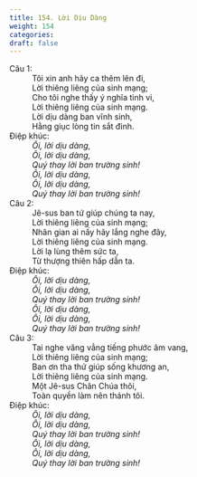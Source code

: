 ```yaml
---
title: 154. Lời Dịu Dàng
weight: 154
categories: 
draft: false
---
```

<dl><dt>Câu 1:</dt><dd data-verse="1">Tôi xin anh hãy ca thêm lên đi, <br/>Lời thiêng liêng của sinh mạng; <br/>Cho tôi nghe thấy ý nghĩa tinh vi, <br/>Lời thiêng liêng của sinh mạng. <br/>Lời dịu dàng ban vĩnh sinh, <br/>Hằng giục lòng tin sắt đinh. </dd><dt>Điệp khúc:</dt><dd data-chorus="1"><em>Ôi, lời dịu dàng, <br/>Ôi, lời dịu dàng, <br/>Quý thay lời ban trường sinh! <br/>Ôi, lời dịu dàng, <br/>Ôi, lời dịu dàng, <br/>Quý thay lời ban trường sinh! </em></dd><dt>Câu 2:</dt><dd data-verse="2">Jê-sus ban tứ giúp chúng ta nay, <br/>Lời thiêng liêng của sinh mạng; <br/>Nhân gian ai nấy hãy lắng nghe đây, <br/>Lời thiêng liêng của sinh mạng. <br/>Lời lạ lùng thêm sức ta, <br/>Từ thượng thiên hấp dẫn ta. </dd><dt>Điệp khúc:</dt><dd data-chorus="1"><em>Ôi, lời dịu dàng, <br/>Ôi, lời dịu dàng, <br/>Quý thay lời ban trường sinh! <br/>Ôi, lời dịu dàng, <br/>Ôi, lời dịu dàng, <br/>Quý thay lời ban trường sinh! </em></dd><dt>Câu 3:</dt><dd data-verse="3">Tai nghe văng vẳng tiếng phước âm vang, <br/>Lời thiêng liêng của sinh mạng; <br/>Ban ơn tha thứ giúp sống khương an, <br/>Lời thiêng liêng của sinh mạng. <br/>Một Jê-sus Chân Chúa thôi, <br/>Toàn quyền làm nên thánh tôi. </dd><dt>Điệp khúc:</dt><dd data-chorus="1"><em>Ôi, lời dịu dàng, <br/>Ôi, lời dịu dàng, <br/>Quý thay lời ban trường sinh! <br/>Ôi, lời dịu dàng, <br/>Ôi, lời dịu dàng, <br/>Quý thay lời ban trường sinh! </em></dd></dl>